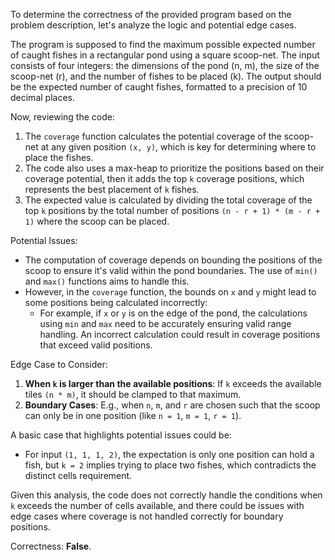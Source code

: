 To determine the correctness of the provided program based on the problem description, let's analyze the logic and potential edge cases.

The program is supposed to find the maximum possible expected number of caught fishes in a rectangular pond using a square scoop-net. The input consists of four integers: the dimensions of the pond (n, m), the size of the scoop-net (r), and the number of fishes to be placed (k). The output should be the expected number of caught fishes, formatted to a precision of 10 decimal places.

Now, reviewing the code:

1. The `coverage` function calculates the potential coverage of the scoop-net at any given position `(x, y)`, which is key for determining where to place the fishes.
2. The code also uses a max-heap to prioritize the positions based on their coverage potential, then it adds the top `k` coverage positions, which represents the best placement of `k` fishes.
3. The expected value is calculated by dividing the total coverage of the top `k` positions by the total number of positions `(n - r + 1) * (m - r + 1)` where the scoop can be placed.

Potential Issues:
- The computation of coverage depends on bounding the positions of the scoop to ensure it's valid within the pond boundaries. The use of `min()` and `max()` functions aims to handle this.
- However, in the `coverage` function, the bounds on `x` and `y` might lead to some positions being calculated incorrectly:
    - For example, if `x` or `y` is on the edge of the pond, the calculations using `min` and `max` need to be accurately ensuring valid range handling. An incorrect calculation could result in coverage positions that exceed valid positions.
  
Edge Case to Consider:
1. **When `k` is larger than the available positions**: If `k` exceeds the available tiles `(n * m)`, it should be clamped to that maximum.
2. **Boundary Cases**: E.g., when `n`, `m`, and `r` are chosen such that the scoop can only be in one position (like `n = 1`, `m = 1`, `r = 1`).

A basic case that highlights potential issues could be:
- For input `(1, 1, 1, 2)`, the expectation is only one position can hold a fish, but `k = 2` implies trying to place two fishes, which contradicts the distinct cells requirement.

Given this analysis, the code does not correctly handle the conditions when `k` exceeds the number of cells available, and there could be issues with edge cases where coverage is not handled correctly for boundary positions.

Correctness: **False**.